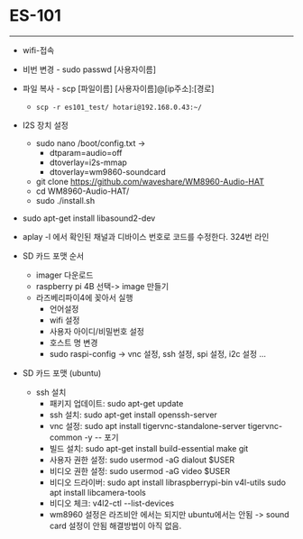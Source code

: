 # ES-101

---

- wifi-접속
- 비번 변경 - sudo passwd [사용자이름]
- 파일 복사 - scp [파일이름] [사용자이름]@[ip주소]:[경로]
  - `scp -r es101_test/ hotari@192.168.0.43:~/`
- I2S 장치 설정
  - sudo nano /boot/config.txt ->
    - dtparam=audio=off
    - dtoverlay=i2s-mmap
    - dtoverlay=wm9860-soundcard
  - git clone <https://github.com/waveshare/WM8960-Audio-HAT>
  - cd WM8960-Audio-HAT/
  - sudo ./install.sh
- sudo apt-get install libasound2-dev
- aplay -l 에서 확인된 채널과 디바이스 번호로 코드를 수정한다. 324번 라인

- SD 카드 포맷 순서
  - imager 다운로드
  - raspberry pi 4B 선택-> image 만들기
  - 라즈베리파이4에 꽂아서 실행
    - 언어설정
    - wifi 설정
    - 사용자 아이디/비밀번호 설정
    - 호스트 명 변경
    - sudo raspi-config -> vnc 설정, ssh 설정, spi 설정, i2c 설정 ...

- SD 카드 포맷 (ubuntu)
  - ssh 설치
    - 패키지 업데이트: sudo apt-get update
    - ssh 설치: sudo apt-get install openssh-server
    - vnc 설정: sudo apt install tigervnc-standalone-server tigervnc-common -y -- 포기
    - 빌드 설치: sudo apt-get install build-essential make git
    - 사용자 권한 설정: sudo usermod -aG dialout $USER
    - 비디오 권한 설정: sudo usermod -aG video $USER
    - 비디오 드라이버: sudo apt install libraspberrypi-bin v4l-utils sudo apt install libcamera-tools
    - 비디오 체크: v4l2-ctl --list-devices
    - wm8960 설정은 라즈비안 에서는 되지만 ubuntu에서는 안됨 -> sound card 설정이 안됨 해결방법이 아직 없음.
